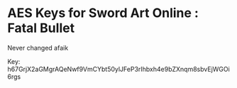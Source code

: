# AES Keys for Sword Art Online : Fatal Bullet
Never changed afaik

Key: h67GrjX2aGMgrAQeNwf9VmCYbt50ylJFeP3rIhbxh4e9bZXnqm8sbvEjWGOi6rgs